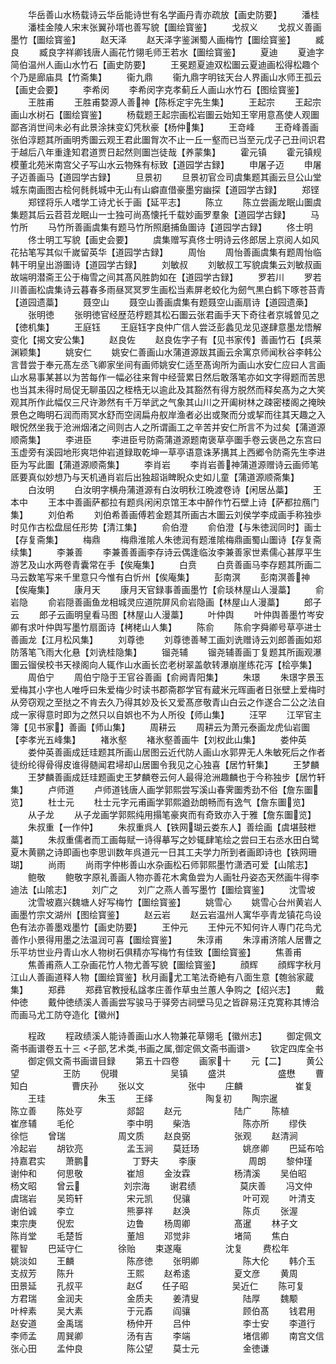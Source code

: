<!-- { "loadSidebar": true } -->
　　华岳善山水杨载诗云华岳能诗世有名学画丹青亦疏放【画史防要】
　　潘桂
　　潘桂金陵人宋末张翼孙壻也善写貌【圗绘寳鉴】
　　戈叔义
　　戈叔义善画墨竹【圗绘寳鉴】
　　赵天泽
　　赵天泽字鉴渊蜀人画梅竹【圗绘寳鉴】
　　臧良
　　臧良字祥卿钱唐人画花竹翎毛师王若水【圗绘寳鉴】
　　夏迪
　　夏迪字简伯温州人画山水竹石【画史防要】
　　王冕题夏迪双松圗云夏迪画松得松趣个个乃是廊庙具【竹斋集】
　　衞九鼎
　　衞九鼎字明铉天台人界画山水师王孤云【画史会要】
　　李希闵
　　李希闵字克孝蓟丘人画山水竹石【图绘寳鉴】
　　王胜甫
　　王胜甫婺源人善神【陈栎定宇先生集】
　　王起宗
　　王起宗画山水树石【圗绘寳鉴】
　　杨载题王起宗画松岩圗云始知王宰用意髙使人观圗鄙吝消世间未必有此景涂抹变幻凭秋豪【杨仲集】
　　王竒峰
　　王奇峰善画张伯淳题其所画明秀圗云观王君此圗胷次不止一丘一壑而已当至元戊子己丑间识君于越后八年重逢知君道贾日起然则圗岂徒哉【养蒙集】
　　霍元镇
　　霍元镇规模董北苑米南宫父子写山水云物殊有标致【道园学古録】
　　申屠子迈
　　申屠子迈善画马【道园学古録】
　　旦景初
　　旦景初官佥司虞集题其画云旦公山堂城东南画图古桧何毵毵城中无山有山癖直借豪墨穷幽探【道园学古録】
　　郑铿
　　郑铿将乐人嗜学工诗尤长于画【延平志】
　　陈立
　　陈立尝画龙眠山圗虞集题其后云苕苕龙眠山一士独可尚髙懐托千载妙画罗羣象【道园学古録】
　　马竹所
　　马竹所善画虞集有题马竹所照磨捕鱼圗诗【道园学古録】
　　佟士明
　　佟士明工写貌【画史会要】
　　虞集赠写真佟士明诗云佟郎居上京阅人如风花拈笔写其似千嵗留英华【道园学古録】
　　周怡
　　周怡善画虞集有题周怡临韩干明皇出游圗诗【道园学古録】
　　刘敏叔
　　刘敏叔工写貌虞集云刘敏叔画故端明潜斋王公于梅雪之间其髙风胜韵如在【道园学古録】
　　罗若川
　　罗若川善画松虞集诗云暮春多雨昼冥冥罗生画松当素屏老蛟化为劒气黒白鹤下啄苍苔青【道园遗藁】
　　聂空山
　　聂空山善画虞集有题聂空山画扇诗【道园遗槀】
　　张明徳
　　张明徳官经歴范梈题其松石圗云张君画手天下奇往者京城曽见之【徳机集】
　　王庭钰
　　王庭钰字良仲广信人尝泛彭蠡见龙见遂肆意墨龙悟解变化【揭文安公集】
　　赵良佐
　　赵良佐字子有【见书家传】善画竹石【呉莱渊颖集】
　　姚安仁
　　姚安仁善画山水蒲道源跋其画云余寓京师闻秋谷李韩公言昔尝于奉元髙左丞飞卿家坐间有画师姚安仁适至髙询所为画山水安仁应曰人言画山水易事某甚以为苦每作一幅必往来胷中经营累日然后敢落笔亦如文字得题而苦思也当其未得时局促无聊虽囚之桎梏无以逾此及其豁然有得方脱然而释矣髙为之大笑观其所作此幅仅三尺许渺然有千万举武之气象其山川之开阖树林之疎密楼阁之掩映景色之晦明石润而雨冥水舒而空阔扁舟舣岸渔者必出或聚而分或挈而往其天趣之入眼怳然坐我于沧洲烟渚之间则古人之所谓画工之辛苦并安仁所言不为过矣【蒲道源顺斋集】
　　李进臣
　　李进臣号防斋蒲道源题南褒草亭圗手卷云褒邑之东宫曰玉虚旁有溪园地形爽垲仲岩道録取乾坤一草亭语意诛茅搆其上西郷令防斋先生李进臣为写此圗【蒲道源顺斋集】
　　李肖岩
　　李肖岩善神蒲道源赠诗云画师笔厎要真似妙想乃与天机通肖岩后出独超诣睥睨众史如儿童【蒲道源顺斋集】
　　白汝明
　　白汝明字横舟蒲道源有白汝明秋江晩渡卷诗【闲居丛藁】
　　王本中
　　王本中善画萨都拉有题呉闲闲京馆王本中醉作竹石壁上诗【萨都拉鴈门集】
　　刘伯希
　　刘伯希善画傅若金题其所画古木圗云刘侯学李成画手称独歩时见作古松盘屈任形势【清江集】
　　俞伯澄
　　俞伯澄【与朱徳润同时】画士【存复斋集】
　　梅鼎
　　梅鼎淮隂人朱徳润有题淮隂梅鼎画蜀山圗诗【存复斋续集】
　　李兼善
　　李兼善善画李存诗云偶逢临汝李兼善家世素儒心甚厚平生游艺及山水两卷青囊常在手【俟庵集】
　　白贲
　　白贲善画马李存题其所画二马云数笔写来千里意只今惟有白忻州【俟庵集】
　　彭南溟
　　彭南溟善神【俟庵集】
　　康月天
　　康月天官録事善画墨竹【俞琰林屋山人漫藁】
　　俞岩隐
　　俞岩隠善画鱼龙相城灵应道院屏风俞岩隐画【林屋山人漫藁】
　　郎子云
　　郎子云画明皇看马图【林屋山人漫藁】
　　叶仲舆
　　叶仲舆善墨竹岑安卿有求叶仲舆写墨竹扇面诗【栲栳山人集】
　　陈俞
　　陈俞字舜卿号草亭进士善画龙【江月松风集】
　　刘尊徳
　　刘尊徳善琴工画刘诜赠诗云刘郎善画如郑防落笔飞雨大化悬【刘诜桂隐集】
　　镏尧辅
　　镏尧辅善画丁复题其所画观瀑圗云镏侯校书天禄阁向人辄作山水画长峦老树翠盖欹转瀑崩崖练花泻【桧亭集】
　　周伯宁
　　周伯宁隐于王官谷善画【俞阙青阳集】
　　朱璟
　　朱璟字景玉爱梅其小字也人唯呼曰朱爱梅少时读书郡斋郡学官有蔵米元晖画者日张壁上爱梅时从旁窃观之至挞之不肯去久乃得其妙及长又爱髙彦敬青山白云之作遂合二公之法自成一家得意时即为之然只以自娯也不为人所役【师山集】
　　汪罕
　　江罕官主簿【见书家】善画【师山集】
　　周耕云
　　周耕云为萧元泰画龙虎仙岩圗【李孝光五峰集】
　　褚氷壑
　　褚氷壑善画牛【刘权此山集】
　　娄仲英
　　娄仲英善画成廷珪题其所画山居图云近代防人画山水郭畀无人朱敏死后之作者徒纷纶得骨得皮谁得髄闻君埽却山居圗令我见之心独喜【居竹轩集】
　　王梦麟
　　王梦麟善画成廷珪题画史王梦麟卷云何人最得沧洲趣麟也于今称独步【居竹轩集】
　　卢师道
　　卢师道钱唐人画学郭熙尝写溪山春霁圗秀劲不俗【詹东圗览】
　　杜士元
　　杜士元字元甫画学郭熙遒劲朗畅而有逸气【詹东圗览】
　　从子龙
　　从子龙画学郭熙纯用搨笔豪爽而有奇致亦入于雅【詹东圗览】
　　朱叔重【一作仲】
　　朱叔重呉人【铁网瑚云娄东人】善绘画【虞堪鼓枻藁】
　　朱叔重儒者而工画每赋一诗得摹写之妙辄肆笔绘之尝曰王右丞水田白鹭夏木黄鹂之诗即画也李思训数年呉道元一日其工夫学力所到者画即诗也【铁网珊瑚】
　　尚雨
　　尚雨字仲彬善山水杂画松石师郭熙墨竹潇洒可爱【山隂志】
　　鲍敬
　　鲍敬字原礼善画人物亦善花木禽鱼尝为人画牡丹姿态天然画牛得李迪法【山隂志】
　　刘广之
　　刘广之燕人善写墨竹【圗绘寳鉴】
　　沈雪坡
　　沈雪坡嘉兴魏塘人好写梅竹【圗绘寳鉴】
　　姚雪心
　　姚雪心台州黄岩人画墨竹宗文湖州【图绘寳鉴】
　　赵云岩
　　赵云岩温州人寓华亭青龙镇花鸟设色有法亦善墨戏墨竹【画史防要】
　　王仲元
　　王仲元不知何许人専门花鸟尤善作小景得用墨之法温润可喜【圗绘寳鉴】
　　朱淳甫
　　朱淳甫济隂人居曹之乐平坊世业丹青山水人物树石俱精亦写梅竹有佳致【圗绘寳鉴】
　　焦善甫
　　焦善甫燕人工杂画花竹人物尤善写貌【圗绘寳鉴】
　　顔辉
　　顔辉字秋月江山人善画道释人物【圗绘寳鉴】秋月画尤工笔法奇絶有八面生意【匏翁家蔵集】
　　郑彞
　　郑彞官教授私諡孝庄善作草虫兰蕙人争购之【绍兴志】
　　戴仲徳
　　戴仲徳绩溪人善画尝写骏马于驿旁古祠壁马见之皆辟易汪克寛称其博洽而画马尤工防夺造化【徽州】

　　程政
　　程政绩溪人能诗善画山水人物兼花草翎毛【徽州志】
　　御定佩文斋书画谱卷五十三
<子部,艺术类,书画之属,御定佩文斋书画谱>
　　钦定四库全书
　　御定佩文斋书画谱目録
　　第五十四卷
　　画家十
　　元【二】
　　黄公望　　　　　王防
　　倪瓉　　　　　　吴镇
　　盛洪　　　　　　盛懋
　　曹知白　　　　　曹庆孙
　　张以文　　　　　张中
　　庄麟　　　　　　崔复
　　王珪　　　　　　朱玉
　　王绎　　　　　　陶复初
　　陶宗暹　　　　　陈立善
　　陈处亨　　　　　郯韶
　　赵元　　　　　　陆广
　　陈植　　　　　　崔彦辅
　　毛伦　　　　　　李中明
　　柴浩　　　　　　陈亦所
　　缪佚　　　　　　徐恺
　　曾瑞　　　　　　周文质
　　赵良弼　　　　　张观
　　赵清涧　　　　　冷起岩
　　胡钦亮　　　　　孟玉涧
　　莫廷玚　　　　　姚彦卿
　　巴延布哈　　　　持嘉君实
　　萧鹏　　　　　丁野夫
　　李康　　　　　　周朗
　　黎仲瑾　　　　　谢仲和
　　何思敬　　　　　崔旭
　　金汝霖　　　　　杨清溪
　　吴伯昭　　　　　杨文昭
　　曾云　　　　　刘宗海
　　谢君绩　　　　　莫庆善
　　冯文仲　　　　　虞瑞岩
　　吴筠轩　　　　　宋元凯
　　倪骧　　　　　　叶可观
　　叶清支　　　　　谢伯诚
　　李立　　　　　　熊夣祥
　　赵涣　　　　　　陈贞
　　张渥　　　　　　束宗庚
　　倪宏　　　　　　边鲁
　　杨周卿　　　　　髙暹
　　林子文　　　　　陈肖堂
　　毛楚哲　　　　　董旭
　　邓觉非　　　　　堵简
　　焦白　　　　　　瞿智
　　巴延守仁　　　　徐贻
　　束遂庵　　　　　沈复
　　费松年　　　　　姚淡如
　　王麟　　　　　　陈彦徳
　　张明卿　　　　　陈大伦
　　韩介玉　　　　　支叔芳
　　陈升　　　　　　王熙
　　赵希逺　　　　　夏文彦
　　黄周　　　　　　田景延
　　孔叔平　　　　　赵
　　任子昭　　　　　吴近仁
　　陈可复　　　　　方君瑞
　　金润夫　　　　　金质夫
　　姜清叟　　　　　陆厚
　　魏颙　　　　　　叶梓素
　　吴大素　　　　　于元鼒
　　阎骧　　　　　　顾伯髙
　　钱君用　　　　　赵安道
　　金禹瑞　　　　　杨仲开
　　吕仲　　　　　　李士安
　　李道行　　　　　李师孟
　　周巽卿　　　　　汤有吉
　　李端　　　　　　堵信卿
　　南宫文信　　　　张心田
　　孟仲良　　　　　陈公望
　　莫士元　　　　　金徳谦
